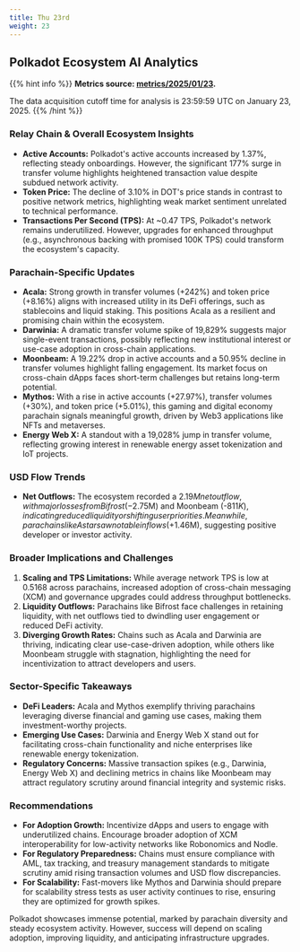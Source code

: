 ```yaml
---
title: Thu 23rd
weight: 23
---
```


## **Polkadot Ecosystem AI Analytics**
{{% hint info %}}
**Metrics source: [metrics/2025/01/23](../../../../metrics/2025/01/23).**

The data acquisition cutoff time for analysis is 23:59:59 UTC on January 23, 2025.
{{% /hint %}}

### Relay Chain & Overall Ecosystem Insights
- **Active Accounts:** Polkadot's active accounts increased by 1.37%, reflecting steady onboardings. However, the significant 177% surge in transfer volume highlights heightened transaction value despite subdued network activity.
- **Token Price:** The decline of 3.10% in DOT's price stands in contrast to positive network metrics, highlighting weak market sentiment unrelated to technical performance.
- **Transactions Per Second (TPS):** At ~0.47 TPS, Polkadot's network remains underutilized. However, upgrades for enhanced throughput (e.g., asynchronous backing with promised 100K TPS) could transform the ecosystem's capacity.

### Parachain-Specific Updates
- **Acala:** Strong growth in transfer volumes (+242%) and token price (+8.16%) aligns with increased utility in its DeFi offerings, such as stablecoins and liquid staking. This positions Acala as a resilient and promising chain within the ecosystem.
- **Darwinia:** A dramatic transfer volume spike of 19,829% suggests major single-event transactions, possibly reflecting new institutional interest or use-case adoption in cross-chain applications.
- **Moonbeam:** A 19.22% drop in active accounts and a 50.95% decline in transfer volumes highlight falling engagement. Its market focus on cross-chain dApps faces short-term challenges but retains long-term potential.
- **Mythos:** With a rise in active accounts (+27.97%), transfer volumes (+30%), and token price (+5.01%), this gaming and digital economy parachain signals meaningful growth, driven by Web3 applications like NFTs and metaverses.
- **Energy Web X:** A standout with a 19,028% jump in transfer volume, reflecting growing interest in renewable energy asset tokenization and IoT projects.

### USD Flow Trends
- **Net Outflows:** The ecosystem recorded a $2.19M net outflow, with major losses from Bifrost (-$2.75M) and Moonbeam (-$811K), indicating reduced liquidity or shifting user priorities. Meanwhile, parachains like Astar saw notable inflows (+$1.46M), suggesting positive developer or investor activity.

### Broader Implications and Challenges
1. **Scaling and TPS Limitations:** While average network TPS is low at 0.5168 across parachains, increased adoption of cross-chain messaging (XCM) and governance upgrades could address throughput bottlenecks.
2. **Liquidity Outflows:** Parachains like Bifrost face challenges in retaining liquidity, with net outflows tied to dwindling user engagement or reduced DeFi activity.
3. **Diverging Growth Rates:** Chains such as Acala and Darwinia are thriving, indicating clear use-case-driven adoption, while others like Moonbeam struggle with stagnation, highlighting the need for incentivization to attract developers and users.

### Sector-Specific Takeaways
- **DeFi Leaders:** Acala and Mythos exemplify thriving parachains leveraging diverse financial and gaming use cases, making them investment-worthy projects.
- **Emerging Use Cases:** Darwinia and Energy Web X stand out for facilitating cross-chain functionality and niche enterprises like renewable energy tokenization.
- **Regulatory Concerns:** Massive transaction spikes (e.g., Darwinia, Energy Web X) and declining metrics in chains like Moonbeam may attract regulatory scrutiny around financial integrity and systemic risks.

### Recommendations
- **For Adoption Growth:** Incentivize dApps and users to engage with underutilized chains. Encourage broader adoption of XCM interoperability for low-activity networks like Robonomics and Nodle.
- **For Regulatory Preparedness:** Chains must ensure compliance with AML, tax tracking, and treasury management standards to mitigate scrutiny amid rising transaction volumes and USD flow discrepancies.
- **For Scalability:** Fast-movers like Mythos and Darwinia should prepare for scalability stress tests as user activity continues to rise, ensuring they are optimized for growth spikes.

Polkadot showcases immense potential, marked by parachain diversity and steady ecosystem activity. However, success will depend on scaling adoption, improving liquidity, and anticipating infrastructure upgrades.
